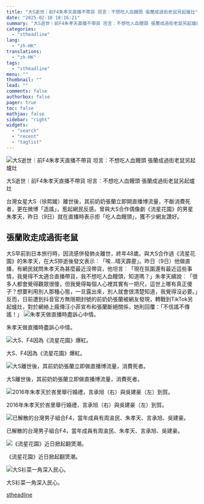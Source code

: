 ```yaml
---
title: "大S逝世｜前F4朱孝天直播不帶貨 坦言︰不想吃人血饅頭 張蘭成過街老鼠另起爐灶"
date: "2025-02-10 18:16:21"
summary: "大S逝世｜前F4朱孝天直播不帶貨 坦言︰不想吃人血饅頭 張蘭成過街老鼠另起爐灶       ..."
categories:
  - "stheadline"
lang:
  - "zh-HK"
translations:
  - "zh-HK"
tags:
  - "stheadline"
menu: ""
thumbnail: ""
lead: ""
comments: false
authorbox: false
pager: true
toc: false
mathjax: false
sidebar: "right"
widgets:
  - "search"
  - "recent"
  - "taglist"
---
```


![大S逝世｜前F4朱孝天直播不帶貨 坦言︰不想吃人血饅頭 張蘭成過街老鼠另起爐灶](https://image.stheadline.com/f/680p0/0x0/100/none/599dade305c7cc6ede889a361ee88eb8/stheadline/inewsmedia/20250210/_2025021017394345468.jpg)

大S逝世｜前F4朱孝天直播不帶貨 坦言︰不想吃人血饅頭 張蘭成過街老鼠另起爐灶




台灣女星大S（徐熙媛）離世後，其前奶奶張蘭立即開直播博流量，不斷消費死者，更在微博「造謠」，惹起網民反感。曾與大S合作偶像劇《流星花園》的男星朱孝天，昨日（9日）就在直播時表示拒「吃人血饅頭」，獲不少網友讚好。

張蘭敗走成過街老鼠
---------

大S早前到日本旅行時，因流感併發肺炎離世，終年48歲。與大S合作過《流星花園》的朱孝天，在大S猝逝後發文表示︰「唉...晴天霹靂」。昨日（9日）他做直播，有網民就問朱孝天為甚麼最近沒帶貨，他坦言︰「現在氛圍還有最近這些事情，我覺得不太適合直播帶貨，我不想吃人血饅頭，知道嗎？」朱孝天續說︰「很多人都會覺得觀眾很傻，但我覺得每個人心裡其實有一把尺，這世上哪有真正傻子？想要利用別人那種心態，一旦露出來，別人就會很清楚知道，我覺得沒必要。」反而，日前遭到抖音官方無限期封號的前奶奶張蘭被網友發現，轉戰到TikTok另起爐灶，對於網絡上瘋傳汪小菲宣布和張蘭斷絕關係，她則回覆：「不信謠不傳謠！」
 ![朱孝天做直播時盡訴心中情。](https://image.hkhl.hk/f/1024p0/0x0/100/none/9759330ebec99e264d7cee96e8510572/2025-02/WhatsApp_Image_2025-02-10_at_16_54_25.jpeg)


朱孝天做直播時盡訴心中情。



 ![大S、F4因為《流星花園》爆紅。](https://image.hkhl.hk/f/1024p0/0x0/100/none/4ceb1f170b92b0eb7e6bc8bbea74ab45/2025-02/WhatsApp_Image_2025-02-10_at_16_54_26.jpeg)


大S、F4因為《流星花園》爆紅。



 ![大S離世後，其前奶奶張蘭立即做直播博流量，消費死者。](https://image.hkhl.hk/f/1024p0/0x0/100/none/9c988f26b40445fe800818a28b1d4aa6/2025-02/WhatsApp_Image_2025-02-10_at_16_54_27_1_.jpeg)


大S離世後，其前奶奶張蘭立即做直播博流量，消費死者。




 ![2016年朱孝天於峇里舉行婚禮，言承旭（右）與吳建豪（左）到賀。](https://image.hkhl.hk/f/1024p0/0x0/100/none/5048bf87a639fb6fb00dfe842feb8187/2025-02/704_2006885_307935.jpg)


2016年朱孝天於峇里舉行婚禮，言承旭（右）與吳建豪（左）到賀。



 ![已解散的台灣男子組合F4，當年成員有周渝民、朱孝天、言承旭、吳建豪。](https://image.hkhl.hk/f/1024p0/0x0/100/none/1ac9670dd413a2f7bf69f43147ac869f/2025-02/4624fed4-8c0c-485a-80ee-9cb71adc7b4c.jpg)


已解散的台灣男子組合F4，當年成員有周渝民、朱孝天、言承旭、吳建豪。



 ![《流星花園》近日掀起翻煲潮。](https://image.hkhl.hk/f/1024p0/0x0/100/none/8ced3c5acac4bfd136aeed2b5156e249/2025-02/F0er8koit38ouEcUvInRsHnN1925MvV1X7wqjl-8Ko4_0.jpg)


《流星花園》近日掀起翻煲潮。



 ![大S衫菜一角深入民心。](https://image.hkhl.hk/f/1024p0/0x0/100/none/de9a6dfd242572939b2bf4ec8654418e/2025-02/OhIsBXQ110mEiN7Q1Iliqdcmbn4atyz2D-OmvA_jprw_1_.jpg)


大S衫菜一角深入民心。

[stheadline](https://std.stheadline.com/realtime/article/2051919/即時-娛樂-大S逝世-前F4朱孝天直播不帶貨-坦言-不想吃人血饅頭-張蘭成過街老鼠另起爐灶)
